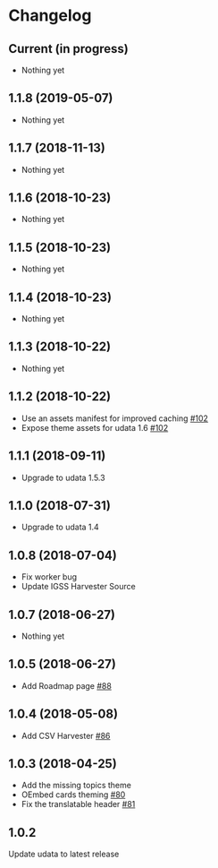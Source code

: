 # Changelog

## Current (in progress)

- Nothing yet

## 1.1.8 (2019-05-07)

- Nothing yet

## 1.1.7 (2018-11-13)

- Nothing yet

## 1.1.6 (2018-10-23)

- Nothing yet

## 1.1.5 (2018-10-23)

- Nothing yet

## 1.1.4 (2018-10-23)

- Nothing yet

## 1.1.3 (2018-10-22)

- Nothing yet

## 1.1.2 (2018-10-22)

- Use an assets manifest for improved caching [#102](https://github.com/opendatalu/gouvlu/pull/102)
- Expose theme assets for udata 1.6 [#102](https://github.com/opendatalu/gouvlu/pull/102)

## 1.1.1 (2018-09-11)

- Upgrade to udata 1.5.3

## 1.1.0 (2018-07-31)

- Upgrade to udata 1.4

## 1.0.8 (2018-07-04)

- Fix worker bug
- Update IGSS Harvester Source

## 1.0.7 (2018-06-27)

- Nothing yet

## 1.0.5 (2018-06-27)

- Add Roadmap page [#88](https://github.com/opendatalu/gouvlu/pull/88)

## 1.0.4 (2018-05-08)

- Add CSV Harvester [#86](https://github.com/opendatalu/gouvlu/pull/86)

## 1.0.3 (2018-04-25)

- Add the missing topics theme
- OEmbed cards theming [#80](https://github.com/opendatalu/gouvlu/pull/80)
- Fix the translatable header [#81](https://github.com/opendatalu/gouvlu/pull/81)

## 1.0.2

Update udata to latest release
